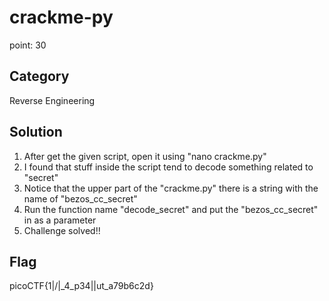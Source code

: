# crackme-py
point: 30

## Category
Reverse Engineering 

## Solution 
1. After get the given script, open it using "nano crackme.py"
2. I found that stuff inside the script tend to decode something related to "secret"
3. Notice that the upper part of the "crackme.py" there is a string with the name of "bezos_cc_secret"
4. Run the function name "decode_secret" and put the "bezos_cc_secret" in as a parameter
5. Challenge solved!!

## Flag 
picoCTF{1|\/|_4_p34|\|ut_a79b6c2d}
